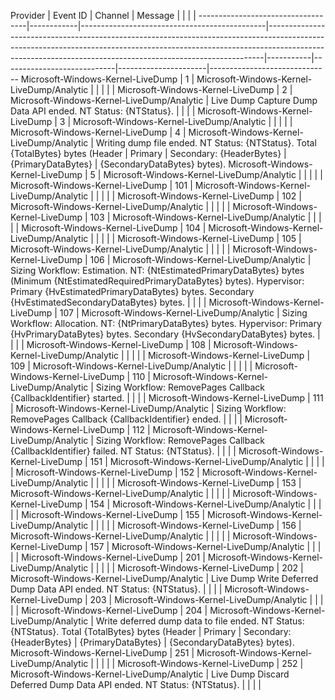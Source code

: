 Provider                           |  Event ID  |  Channel                                     |  Message                                                                                                                                                                                                                                |           |                            |                      |
-----------------------------------|------------|----------------------------------------------|-----------------------------------------------------------------------------------------------------------------------------------------------------------------------------------------------------------------------------------------|-----------|----------------------------|----------------------|------------------------------
Microsoft-Windows-Kernel-LiveDump  |  1         |  Microsoft-Windows-Kernel-LiveDump/Analytic  |                                                                                                                                                                                                                                         |           |                            |                      |
Microsoft-Windows-Kernel-LiveDump  |  2         |  Microsoft-Windows-Kernel-LiveDump/Analytic  |  Live Dump Capture Dump Data API ended. NT Status: {NTStatus}.                                                                                                                                                                          |           |                            |                      |
Microsoft-Windows-Kernel-LiveDump  |  3         |  Microsoft-Windows-Kernel-LiveDump/Analytic  |                                                                                                                                                                                                                                         |           |                            |                      |
Microsoft-Windows-Kernel-LiveDump  |  4         |  Microsoft-Windows-Kernel-LiveDump/Analytic  |  Writing dump file ended. NT Status: {NTStatus}. Total {TotalBytes} bytes (Header                                                                                                                                                       |  Primary  |  Secondary: {HeaderBytes}  |  {PrimaryDataBytes}  |  {SecondaryDataBytes} bytes).
Microsoft-Windows-Kernel-LiveDump  |  5         |  Microsoft-Windows-Kernel-LiveDump/Analytic  |                                                                                                                                                                                                                                         |           |                            |                      |
Microsoft-Windows-Kernel-LiveDump  |  101       |  Microsoft-Windows-Kernel-LiveDump/Analytic  |                                                                                                                                                                                                                                         |           |                            |                      |
Microsoft-Windows-Kernel-LiveDump  |  102       |  Microsoft-Windows-Kernel-LiveDump/Analytic  |                                                                                                                                                                                                                                         |           |                            |                      |
Microsoft-Windows-Kernel-LiveDump  |  103       |  Microsoft-Windows-Kernel-LiveDump/Analytic  |                                                                                                                                                                                                                                         |           |                            |                      |
Microsoft-Windows-Kernel-LiveDump  |  104       |  Microsoft-Windows-Kernel-LiveDump/Analytic  |                                                                                                                                                                                                                                         |           |                            |                      |
Microsoft-Windows-Kernel-LiveDump  |  105       |  Microsoft-Windows-Kernel-LiveDump/Analytic  |                                                                                                                                                                                                                                         |           |                            |                      |
Microsoft-Windows-Kernel-LiveDump  |  106       |  Microsoft-Windows-Kernel-LiveDump/Analytic  |  Sizing Workflow: Estimation. NT: {NtEstimatedPrimaryDataBytes} bytes (Minimum {NtEstimatedRequiredPrimaryDataBytes} bytes). Hypervisor: Primary {HvEstimatedPrimaryDataBytes} bytes. Secondary {HvEstimatedSecondaryDataBytes} bytes.  |           |                            |                      |
Microsoft-Windows-Kernel-LiveDump  |  107       |  Microsoft-Windows-Kernel-LiveDump/Analytic  |  Sizing Workflow: Allocation. NT: {NtPrimaryDataBytes} bytes. Hypervisor: Primary {HvPrimaryDataBytes} bytes. Secondary {HvSecondaryDataBytes} bytes.                                                                                   |           |                            |                      |
Microsoft-Windows-Kernel-LiveDump  |  108       |  Microsoft-Windows-Kernel-LiveDump/Analytic  |                                                                                                                                                                                                                                         |           |                            |                      |
Microsoft-Windows-Kernel-LiveDump  |  109       |  Microsoft-Windows-Kernel-LiveDump/Analytic  |                                                                                                                                                                                                                                         |           |                            |                      |
Microsoft-Windows-Kernel-LiveDump  |  110       |  Microsoft-Windows-Kernel-LiveDump/Analytic  |  Sizing Workflow: RemovePages Callback {CallbackIdentifier} started.                                                                                                                                                                    |           |                            |                      |
Microsoft-Windows-Kernel-LiveDump  |  111       |  Microsoft-Windows-Kernel-LiveDump/Analytic  |  Sizing Workflow: RemovePages Callback {CallbackIdentifier} ended.                                                                                                                                                                      |           |                            |                      |
Microsoft-Windows-Kernel-LiveDump  |  112       |  Microsoft-Windows-Kernel-LiveDump/Analytic  |  Sizing Workflow: RemovePages Callback {CallbackIdentifier} failed. NT Status: {NTStatus}.                                                                                                                                              |           |                            |                      |
Microsoft-Windows-Kernel-LiveDump  |  151       |  Microsoft-Windows-Kernel-LiveDump/Analytic  |                                                                                                                                                                                                                                         |           |                            |                      |
Microsoft-Windows-Kernel-LiveDump  |  152       |  Microsoft-Windows-Kernel-LiveDump/Analytic  |                                                                                                                                                                                                                                         |           |                            |                      |
Microsoft-Windows-Kernel-LiveDump  |  153       |  Microsoft-Windows-Kernel-LiveDump/Analytic  |                                                                                                                                                                                                                                         |           |                            |                      |
Microsoft-Windows-Kernel-LiveDump  |  154       |  Microsoft-Windows-Kernel-LiveDump/Analytic  |                                                                                                                                                                                                                                         |           |                            |                      |
Microsoft-Windows-Kernel-LiveDump  |  155       |  Microsoft-Windows-Kernel-LiveDump/Analytic  |                                                                                                                                                                                                                                         |           |                            |                      |
Microsoft-Windows-Kernel-LiveDump  |  156       |  Microsoft-Windows-Kernel-LiveDump/Analytic  |                                                                                                                                                                                                                                         |           |                            |                      |
Microsoft-Windows-Kernel-LiveDump  |  157       |  Microsoft-Windows-Kernel-LiveDump/Analytic  |                                                                                                                                                                                                                                         |           |                            |                      |
Microsoft-Windows-Kernel-LiveDump  |  201       |  Microsoft-Windows-Kernel-LiveDump/Analytic  |                                                                                                                                                                                                                                         |           |                            |                      |
Microsoft-Windows-Kernel-LiveDump  |  202       |  Microsoft-Windows-Kernel-LiveDump/Analytic  |  Live Dump Write Deferred Dump Data API ended. NT Status: {NTStatus}.                                                                                                                                                                   |           |                            |                      |
Microsoft-Windows-Kernel-LiveDump  |  203       |  Microsoft-Windows-Kernel-LiveDump/Analytic  |                                                                                                                                                                                                                                         |           |                            |                      |
Microsoft-Windows-Kernel-LiveDump  |  204       |  Microsoft-Windows-Kernel-LiveDump/Analytic  |  Write deferred dump data to file ended. NT Status: {NTStatus}. Total {TotalBytes} bytes (Header                                                                                                                                        |  Primary  |  Secondary: {HeaderBytes}  |  {PrimaryDataBytes}  |  {SecondaryDataBytes} bytes).
Microsoft-Windows-Kernel-LiveDump  |  251       |  Microsoft-Windows-Kernel-LiveDump/Analytic  |                                                                                                                                                                                                                                         |           |                            |                      |
Microsoft-Windows-Kernel-LiveDump  |  252       |  Microsoft-Windows-Kernel-LiveDump/Analytic  |  Live Dump Discard Deferred Dump Data API ended. NT Status: {NTStatus}.                                                                                                                                                                 |           |                            |                      |